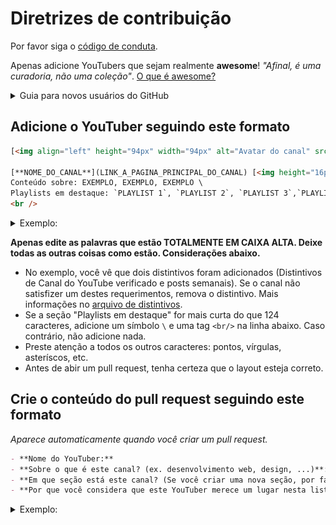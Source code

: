 # Diretrizes de contribuição

Por favor siga o [código de conduta](https://github.com/rcarubbi/awesome-brazilian-youtubers/blob/main/CODE_OF_CONDUCT.md).

Apenas adicione YouTubers que sejam realmente **awesome**! _"Afinal, é uma curadoria, não uma coleção"_. [O que é awesome?](https://github.com/sindresorhus/awesome/blob/main/awesome.md#only-awesome-is-awesome)

<details>
  <summary>Guia para novos usuários do GitHub</summary>
  <ol>
    <li>Va até o arquivo <a href="https://github.com/rcarubbi/awesome-brazilian-youtubers/blob/main/README.md">readme.md</a> neste repositório.</li>
    <li>Clique no botão "editar" (com o ícone de um lápis).</li>
    <li>Adicione o novo YouTuber (seguindo o formato abaixo e no final da seção apropriada) e clique em "Commit".</li>
    <li>Clique no botão verde "Criar um pull request", preencha o template e clique no botão verde "Criar um pull request" novamente.</li>
    <p>E é isso... fácil assim!</p>
  </ol>
</details>

## Adicione o YouTuber seguindo este formato

```html
[<img align="left" height="94px" width="94px" alt="Avatar do canal" src="LINK_PARA_O_AVATAR_DO_CANAL_DO_YOUTUBE"/>](LINK_A_PAGINA_PRINCIPAL_DO_CANAL) 

[**NOME_DO_CANAL**](LINK_A_PAGINA_PRINCIPAL_DO_CANAL) [<img height="16px" width="16px" alt="Distintivo para canais do YouTube verificados" src="badges/badge-verificado.svg" title="É um canal do YouTube verificado"/>](badges/README.md#canal-do-youtube-verificado) [<img height="16px" width="16px" alt="Distintivo para YouTubers que postam videos semanalmente" src="badges/badge-semanal.svg" title="Posta videos semanalmente"/>](badges/README.md#post-de-videos-semanais) \ 
Conteúdo sobre: EXEMPLO, EXEMPLO, EXEMPLO \ 
Playlists em destaque: `PLAYLIST 1`, `PLAYLIST 2`, `PLAYLIST 3`,`PLAYLIST 4`. \
<br />
```

<details>
  <summary>Exemplo:</summary>

[<img align="left" height="94px" width="94px" alt="Avatar do canal do GitHub" src="https://yt3.ggpht.com/a/AATXAJzVBGU-QyENevFp8etYX1iEak8Y7KEjUPsucWAvAA=s100-c-k-c0xffffffff-no-rj-mo"/>](https://www.youtube.com/user/github)

[**GitHub**](https://www.youtube.com/user/github) [<img height="16px" width="16px" alt="Distintivo para YouTubers que postam videos semanalmente" src="badges/badge-semanal.svg" title="Posta videos semanalmente"/>](badges/README.md#post-de-videos-semanais) \
Conteúdo sobre: Código livre, Segurança, Desenvolvimento de Aplicativos \
Playlists em destaque: `Open Source Friday`, `GitHub Satellite 2020 - Work`, `Public Roadmap`, `GitHub Artic Code Vault`.

</details>

**Apenas edite as palavras que estão TOTALMENTE EM CAIXA ALTA. Deixe todas as outras coisas como estão. Considerações abaixo.**

- No exemplo, você vê que dois distintivos foram adicionados (Distintivos de Canal do YouTube verificado e posts semanais). Se o canal não satisfizer um destes requerimentos, remova o distintivo. Mais informações no [arquivo de distintivos](badges/README.md).
- Se a seção "Playlists em destaque" for mais curta do que 124 caracteres, adicione um símbolo `\` e uma tag `<br/>` na linha abaixo. Caso contrário, não adicione nada.
- Preste atenção a todos os outros caracteres: pontos, vírgulas, asteríscos, etc.
- Antes de abir um pull request, tenha certeza que o layout esteja correto.

## Crie o conteúdo do pull request seguindo este formato

_Aparece automaticamente quando você criar um pull request._

```markdown
- **Nome do YouTuber:**
- **Sobre o que é este canal? (ex. desenvolvimento web, design, ...)**:
- **Em que seção está este canal? (Se você criar uma nova seção, por favor especifique o motivo)**:
- **Por que você considera que este YouTuber merece um lugar nesta lista? _O que faz dele awesome?_**:
```

<details>
  <summary>Exemplo:</summary>

- **Nome do YouTuber**: GitHub
- **Sobre o que é este canal? (ex. desenvolvimento web, design, ...)**: Plataforma de desenvolvimento de software para armazenagem de repositórios.
- **Em que seção está este canal? (Se você criar uma nova seção, por favor especifique o motivo)**: Código Livre.
- **Por que você considera que este YouTuber merece um lugar nesta lista? _O que faz dele awesome?_**: O youtuber posta videos diariamente com tutoriais de tecnologia em geral. Estes tutoriais incluem proteção à sua empresa, busca de vulnerabilidades, uso de GitHub actions, e mais. Também tem playlists muito úteis aonde você pode encontrar palestras de profissionais que te ensinam diversos tópicos.
</details>
